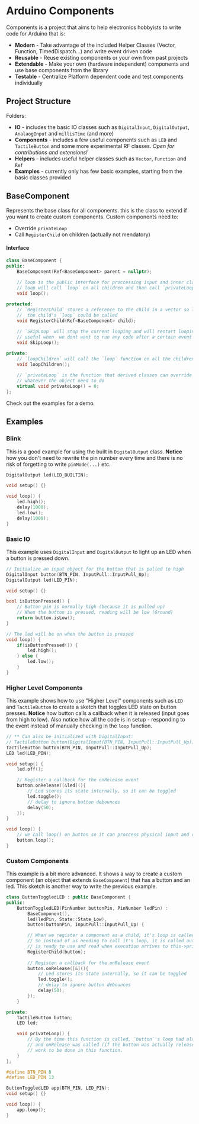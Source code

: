 # Arduino Components

Components is a project that aims to help electronics hobbyists to write code for Arduino that is:
- **Modern** - Take advantage of the included Helper Classes (Vector, Function, TimedDispatch...) and write event driven code
- **Reusable** - Reuse existing components or your own from past projects
- **Extendable** - Make your own (hardware independent) components and use base components from the library
- **Testable** - Centralize Platform dependent code and test components individually

## Project Structure
Folders:
- **IO** - includes the basic IO classes such as `DigitalInput`, `DigitalOutput`, `AnalaogInput` and `millisTime` (and more)
- **Components** - includes a few useful components such as `LED` and `TactileButton` and some more experimental RF classes. *Open for contributions and extensions!*
- **Helpers** - includes useful helper classes such as `Vector`, `Function` and `Ref`
- **Examples** - currently only has few basic examples, starting from the basic classes provided

## BaseComponent
Represents the base class for all components. this is the class to extend if you want to create custom components.
Custom components need to:
- Override `privateLoop`
- Call `RegisterChild` on children (actually not mendatory)

#### Interface
``` c++
class BaseComponent {
public:
    BaseComponent(Ref<BaseComponent> parent = nullptr);
    
    // loop is the public interface for proccessing input and inner class state. Notice it is not virtual.
    // loop will call `loop` on all children and than call `privateLoop`
    void loop();

protected:
    // `RegisterChild` stores a reference to the child in a vector so later (on `loop`) 
    //  the child's `loop` could be called
    void RegisterChild(Ref<BaseComponent> child);
    
    // `SkipLoop` will stop the current looping and will restart looping from the root parent. This is
    // useful when  we dont want to run any code after a certain event or input
    void SkipLoop();

private:
    // `loopChildren` will call the `loop` function on all the children that were registered (via `RegisterChild`)
    void loopChildren();
    
    // `privateLoop` is the function that derived classes can override and populate with 
    // whatever the object need to do 
    virtual void privateLoop() = 0;
};
```

Check out the examples for a demo.

## Examples
### Blink
This is a good example for using the built in `DigitalOutput` class. **Notice** how you don't need to rewrite the pin number every time and there is no risk of forgetting to write `pinMode(...)` etc.
```c++
DigitalOutput led(LED_BUILTIN);

void setup() {}

void loop() {
    led.high();
    delay(1000);
    led.low();
    delay(1000);
}
```

### Basic IO
This example uses `DigitalInput` and `DigitalOutput` to light up an LED when a button is pressed down.

```c++
// Initialize an input object for the button that is pulled to high
DigitalInput button(BTN_PIN, InputPull::InputPull_Up);
DigitalOutput led(LED_PIN);

void setup() {}

bool isButtonPressed() {
    // Button pin is normally high (because it is pulled up)
    // When the button is pressed, reading will be low (Ground)
    return button.isLow();
}

// The led will be on when the button is pressed
void loop() {
    if(isButtonPressed()) {
        led.high();
    } else {
        led.low();
    }
}
```

### Higher Level Components
This example shows how to use "Higher Level" components such as `LED` and `TactileButton` to create a sketch that toggles LED state on button presses.
**Notice** how button calls a callback when it is released (input goes from high to low). Also notice how all the code is in setup - responding to the event instead of manually checking in the `loop` function. 
```c++
// ** Can also be initialized with DigitalInput:
// TactileButton button(DigitalInput(BTN_PIN, InputPull::InputPull_Up))
TactileButton button(BTN_PIN, InputPull::InputPull_Up);
LED led(LED_PIN);

void setup() {
    led.off();

    // Register a callback for the onRelease event
    button.onRelease([&led](){
        // Led stores its state internally, so it can be toggled
        led.toggle();
        // delay to ignore button debounces
        delay(50);
    });
}

void loop() {
    // we call loop() on button so it can proccess physical input and call our callbacks
    button.loop();
}
```

### Custom Components
This example is a bit more advanced. It shows a way to create a custom component (an object that extends `BaseComponent`) that has a button and an led. This sketch is another way to write the previous example.
```c++
class ButtonToggledLED : public BaseComponent {
public:
    ButtonToggledLED(PinNumber buttonPin, PinNumber ledPin) : 
        BaseComponent(), 
        led(ledPin, State::State_Low), 
        button(buttonPin, InputPull::InputPull_Up) {

        // When we register a component as a child, it's loop is called every time our loop is called
        // So instead of us needing to call it's loop, it is called automaticaly and the object 
        // is ready to use and read when execution arrives to this->privateLoop
        RegisterChild(button);
        
        // Register a callback for the onRelease event
        button.onRelease([&](){
            // Led stores its state internally, so it can be toggled
            led.toggle();
            // delay to ignore button debounces
            delay(50);
        });
    }

private:
    TactileButton button;
    LED led;

    void privateLoop() {
        // By the time this function is called, `button`'s loop had already been executed
        // and onRelease was called (if the button was actually released), so there is no
        // work to be done in this function.
    }
};

#define BTN_PIN 8
#define LED_PIN 13

ButtonToggledLED app(BTN_PIN, LED_PIN);
void setup() {}

void loop() {
    app.loop();
}
```
